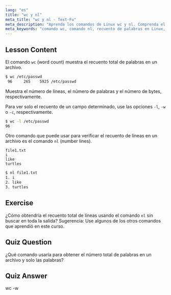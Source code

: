 ```yaml
---
lang: "es"
title: "wc y nl"
meta_title: "wc y nl - Text-Fu"
meta_description: "Aprenda los comandos de Linux wc y nl. Comprenda el recuento de palabras, la numeración de líneas y el análisis de archivos. ¡Mejore sus habilidades de línea de comandos de Linux hoy mismo!"
meta_keywords: "comando wc, comando nl, recuento de palabras en Linux, números de línea en Linux, análisis de archivos, tutorial de Linux, Linux para principiantes, guía de Linux"
---
```


## Lesson Content

El comando `wc` (word count) muestra el recuento total de palabras en un archivo.

```bash
$ wc /etc/passwd
 96     265    5925 /etc/passwd
```

Muestra el número de líneas, el número de palabras y el número de bytes, respectivamente.

Para ver solo el recuento de un campo determinado, use las opciones `-l`, `-w` o `-c`, respectivamente.

```bash
$ wc -l /etc/passwd
96
```

Otro comando que puede usar para verificar el recuento de líneas en un archivo es el comando `nl` (number lines).

```plaintext
file1.txt
i
like
turtles
```

```bash
$ nl file1.txt
1. i
2. like
3. turtles
```

## Exercise

¿Cómo obtendría el recuento total de líneas usando el comando `nl` sin buscar en toda la salida? Sugerencia: Use algunos de los otros comandos que aprendió en este curso.

## Quiz Question

¿Qué comando usaría para obtener el número total de palabras en un archivo y solo las palabras?

## Quiz Answer

wc -w
